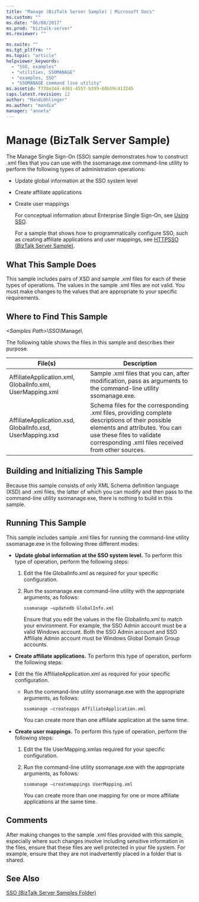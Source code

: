 ```yaml
---
title: "Manage (BizTalk Server Sample) | Microsoft Docs"
ms.custom: ""
ms.date: "06/08/2017"
ms.prod: "biztalk-server"
ms.reviewer: ""

ms.suite: ""
ms.tgt_pltfrm: ""
ms.topic: "article"
helpviewer_keywords: 
  - "SSO, examples"
  - "utilities, SSOMANAGE"
  - "examples, SSO"
  - "SSOMANAGE command line utility"
ms.assetid: f738e344-4d81-4557-b399-68b59c413245
caps.latest.revision: 12
author: "MandiOhlinger"
ms.author: "mandia"
manager: "anneta"
---
```

# Manage (BizTalk Server Sample)
The Manage Single Sign-On (SSO) sample demonstrates how to construct .xml files that you can use with the ssomanage.exe command-line utility to perform the following types of administration operations:  
  
- Update global information at the SSO system level  
  
- Create affiliate applications  
  
- Create user mappings  
  
  For conceptual information about Enterprise Single Sign-On, see [Using SSO](../core/using-sso.md).  
  
  For a sample that shows how to programmatically configure SSO, such as creating affiliate applications and user mappings, see [HTTPSSO (BizTalk Server Sample)](../core/httpsso-biztalk-server-sample.md).  
  
## What This Sample Does  
 This sample includes pairs of XSD and sample .xml files for each of these types of operations. The values in the sample .xml files are not valid. You must make changes to the values that are appropriate to your specific requirements.  
  
## Where to Find This Sample  
 *\<Samples Path\>*\SSO\Manage\  
  
 The following table shows the files in this sample and describes their purpose.  
  
|File(s)|Description|  
|---------------|-----------------|  
|AffiliateApplication.xml, GlobalInfo.xml, UserMapping.xml|Sample .xml files that you can, after modification, pass as arguments to the command-line utility ssomanage.exe.|  
|AffiliateApplication.xsd, GlobalInfo.xsd, UserMapping.xsd|Schema files for the corresponding .xml files, providing complete descriptions of their possible elements and attributes. You can use these files to validate corresponding .xml files received from other sources.|  
  
## Building and Initializing This Sample  
 Because this sample consists of only XML Schema definition language (XSD) and .xml files, the latter of which you can modify and then pass to the command-line utility ssomanage.exe, there is nothing to build in this sample.  
  
## Running This Sample  
 This sample includes sample .xml files for running the command-line utility ssomanage.exe in the following three different modes:  
  
- **Update global information at the SSO system level.** To perform this type of operation, perform the following steps:  
  
  1. Edit the file GlobalInfo.xml as required for your specific configuration.  
  
  2. Run the ssomanage.exe command-line utility with the appropriate arguments, as follows:  
  
     ```  
     ssomanage –updatedb GlobalInfo.xml  
     ```  
  
     Ensure that you edit the values in the file GlobalInfo.xml to match your environment. For example, the SSO Admin account must be a valid Windows account. Both the SSO Admin account and SSO Affiliate Admin account must be Windows Global Domain Group accounts.  
  
- **Create affiliate applications.** To perform this type of operation, perform the following steps:  
  
- Edit the file AffiliateApplication.xml as required for your specific configuration.  
  
  - Run the command-line utility ssomanage.exe with the appropriate arguments, as follows:  
  
    ```  
    ssomanage –createapps AffiliateApplication.xml  
    ```  
  
    You can create more than one affiliate application at the same time.  
  
- **Create user mappings.** To perform this type of operation, perform the following steps:  
  
  1. Edit the file UserMapping.xmlas required for your specific configuration.  
  
  2. Run the command-line utility ssomanage.exe with the appropriate arguments, as follows:  
  
     ```  
     ssomanage –createmappings UserMapping.xml  
     ```  
  
     You can create more than one mapping for one or more affiliate applications at the same time.  
  
## Comments  
 After making changes to the sample .xml files provided with this sample, especially where such changes involve including sensitive information in the files, ensure that these files are well protected in your file system. For example, ensure that they are not inadvertently placed in a folder that is shared.  
  
## See Also  
 [SSO (BizTalk Server Samples Folder)](../core/sso-biztalk-server-samples-folder.md)